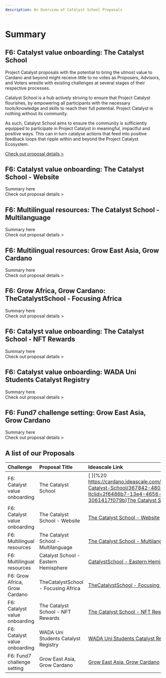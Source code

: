 ```yaml
---
description: An Overview of Catalyst School Proposals
---
```


# Summary

## F6: Catalyst value onboarding: The Catalyst School

Project Catalyst proposals with the potential to bring the utmost value to Cardano and beyond might receive little to no votes as Proposers, Advisors, and Voters wrestle with existing challenges at several stages of their respective processes. 

Catalyst School is a hub actively striving to ensure that Project Catalyst flourishes, by empowering all participants with the necessary tools/knowledge and skills to reach their full potential. Project Catalyst is nothing without its community. 

As such, Catalyst School aims to ensure the community is sufficiently equipped to participate in Project Catalyst in meaningful, impactful and positive ways. This can in turn catalyse actions that feed into positive feedback loops that ripple within and beyond the Project Catalyst Ecosystem.

[Check out proposal details &gt;](f6-catalyst-value-onboarding-the-catalyst-school.md)

## F6: Catalyst value onboarding: The Catalyst School - Website

Summary here  
Check out proposal details &gt;

## F6: Multilingual resources: The Catalyst School - Multilanguage

Summary here  
Check out proposal details &gt;

## F6: Multilingual resources: Grow East Asia, Grow Cardano

Summary here  
Check out proposal details &gt;

## F6: Grow Africa, Grow Cardano: TheCatalystSchool - Focusing Africa

Summary here  
Check out proposal details &gt;

## F6: Catalyst value onboarding: The Catalyst School - NFT Rewards

Summary here  
Check out proposal details &gt;

## F6: Catalyst value onboarding: WADA Uni Students Catalyst Registry

Summary here  
Check out proposal details &gt;

## F6: Fund7 challenge setting: Grow East Asia, Grow Cardano

Summary here  
Check out proposal details &gt;

## A list of our Proposals 

| Challenge | Proposal Title | Ideascale Link |
| :--- | :--- | :--- |
| F6: Catalyst value onboarding | The Catalyst School | [ ](%20	https://cardano.ideascale.com/a/dtd/The-Catalyst-School/367842-48088/?ltclid=2f6486b7-13e4-4656-b119-3061417f079b)[The Catalyst School](https://cardano.ideascale.com/a/dtd/The-Catalyst-School/367842-48088/?ltclid=2f6486b7-13e4-4656-b119-3061417f079b) |
| F6: Catalyst value onboarding  | The Catalyst School - Website | [The Catalyst School - Website](https://cardano.ideascale.com/a/dtd/The-Catalyst-School-Website/368885-48088) |
| F6: Multilingual resources | The Catalyst School - Multilanguage | [The Catalyst School - Multilanguage](https://cardano.ideascale.com/a/dtd/The-Catalyst-School-Multilanguage/368887-48088) |
| F6: Multilingual resources | Catalyst School - Eastern Hemisphere | [CatalystSchool - Eastern Hemisphere](https://cardano.ideascale.com/a/dtd/CatalystSchool-Eastern-Hemisphere/369845-48088) |
| F6: Grow Africa, Grow Cardano | TheCatalystSchool - Focusing Africa | [TheCatalystSchool - Focusing Africa](https://cardano.ideascale.com/a/dtd/TheCatalystSchool-Focusing-Africa/368891-48088) |
| F6: Catalyst value onboarding | The Catalyst School - NFT Rewards | [The Catalyst School - NFT Rewards](https://cardano.ideascale.com/a/dtd/The-Catalyst-School-NFT-Rewards/368881-48088) |
| F6: Catalyst value onboarding | WADA Uni Students Catalyst Registry | [WADA Uni Students Catalyst Registry](https://cardano.ideascale.com/a/dtd/WADA-Uni-Students-Catalyst-Registry/370220-48088) |
| F6: Fund7 challenge setting | Grow East Asia, Grow Cardano | [Grow East Asia, Grow Cardano](https://cardano.ideascale.com/a/dtd/Grow-East-Asia-Grow-Cardano/367250-48088) |

